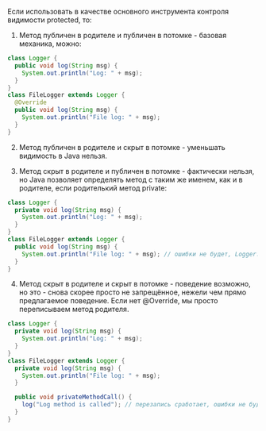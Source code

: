 Если использовать в качестве основного инструмента контроля видимости protected, то:

1. Метод публичен в родителе и публичен в потомке - базовая механика, можно:
```java
class Logger {
  public void log(String msg) {
    System.out.println("Log: " + msg);
  }
}
class FileLogger extends Logger {
  @Override
  public void log(String msg) {
    System.out.println("File log: " + msg);
  }
}
```
2. Метод публичен в родителе и скрыт в потомке - уменьшать видимость в Java нельзя.
   
3. Метод скрыт в родителе и публичен в потомке - фактически нельзя, но Java позволяет определять метод с таким же именем, как и в родителе, если родителький метод private:
```java
class Logger {
  private void log(String msg) {
    System.out.println("Log: " + msg);
  }
}
class FileLogger extends Logger {
  public void log(String msg) {
    System.out.println("File log: " + msg); // ошибки не будет, Logger.log() как бы вообще недоступен извне
  }
}
```
4. Метод скрыт в родителе и скрыт в потомке - поведение возможно, но это - снова скорее просто не запрещённое, нежели чем прямо предлагаемое поведение. Если нет @Override, мы просто переписываем метод родителя.
```java
class Logger {
  private void log(String msg) {
    System.out.println("Log: " + msg);
  }
}
class FileLogger extends Logger {
  private void log(String msg) {
    System.out.println("File log: " + msg); 
  }

  public void privateMethodCall() {
    log("Log method is called"); // перезапись сработает, ошибки не будет
  }
}
```
